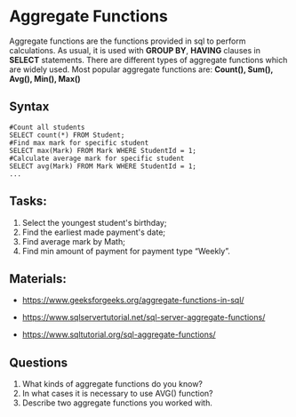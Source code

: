# Aggregate Functions
Aggregate functions are the functions provided in sql to perform calculations. 
As usual, it is used with **GROUP BY**, **HAVING** clauses in **SELECT** statements. 
There are different types of aggregate functions which are widely used.
Most popular aggregate functions are: **Count(), Sum(), Avg(), Min(), Max()**

## Syntax

    #Count all students
    SELECT count(*) FROM Student;
    #Find max mark for specific student
    SELECT max(Mark) FROM Mark WHERE StudentId = 1;
    #Calculate average mark for specific student
    SELECT avg(Mark) FROM Mark WHERE StudentId = 1;
    ...

## Tasks:
1) Select the youngest student's birthday; 
2) Find the earliest made payment's date; 
3) Find average mark by Math; 
4) Find min amount of payment for payment type “Weekly”. 

## Materials: 
- https://www.geeksforgeeks.org/aggregate-functions-in-sql/ 

- https://www.sqlservertutorial.net/sql-server-aggregate-functions/ 

- https://www.sqltutorial.org/sql-aggregate-functions/ 

## Questions
1. What kinds of aggregate functions do you know?
2. In what cases it is necessary to use AVG() function?
3. Describe two aggregate functions you worked with.